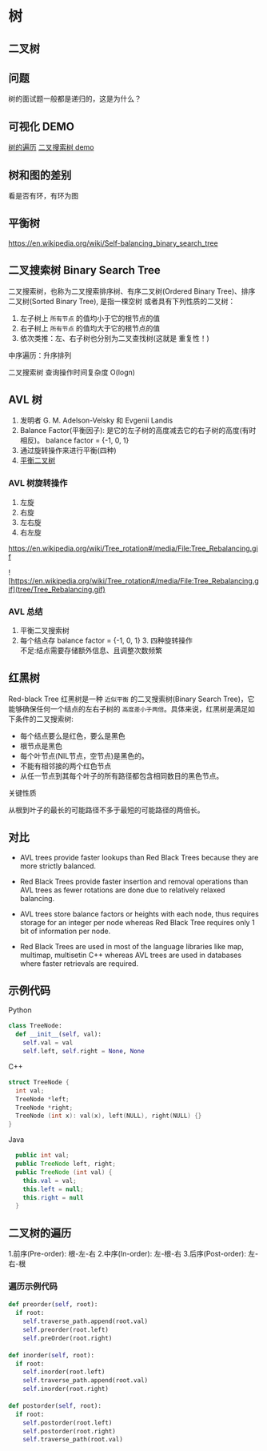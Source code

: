 # 树

## 二叉树

## 问题

树的面试题一般都是递归的，这是为什么？

## 可视化 DEMO

[树的遍历](https://visualgo.net/zh/bst)
[二叉搜索树 demo](https://visualgo.net/zh/bst?slide=1)
 
## 树和图的差别

看是否有环，有环为图

## 平衡树

<https://en.wikipedia.org/wiki/Self-balancing_binary_search_tree>

## 二叉搜索树 Binary Search Tree

二叉搜索树，也称为二叉搜索排序树、有序二叉树(Ordered Binary Tree)、排序二叉树(Sorted Binary Tree), 是指一棵空树
或者具有下列性质的二叉树：

1. 左子树上 `所有节点` 的值均小于它的根节点的值
2. 右子树上 `所有节点` 的值均大于它的根节点的值
3. 依次类推：左、右子树也分别为二叉查找树(这就是 重复性！)

中序遍历：升序排列

二叉搜索树 查询操作时间复杂度 O(logn)


##  AVL 树

1. 发明者 G. M. Adelson-Velsky 和 Evgenii Landis
2. Balance Factor(平衡因子): 是它的左子树的高度减去它的右子树的高度(有时相反)。 balance factor = {-1, 0, 1}
3. 通过旋转操作来进行平衡(四种)
4. [平衡二叉树](https://en.wikipedia.org/wiki/Self-balancing_binary_search_tree)

###  AVL 树旋转操作

1. 左旋 
2. 右旋 
3. 左右旋 
4. 右左旋

<https://en.wikipedia.org/wiki/Tree_rotation#/media/File:Tree_Rebalancing.gif>

![https://en.wikipedia.org/wiki/Tree_rotation#/media/File:Tree_Rebalancing.gif](tree/Tree_Rebalancing.gif)

### AVL 总结

1. 平衡二叉搜索树
2. 每个结点存 balance factor = {-1, 0, 1} 3. 四种旋转操作  
不足:结点需要存储额外信息、且调整次数频繁


##  红黑树

 Red-black Tree
红黑树是一种 `近似平衡` 的二叉搜索树(Binary Search Tree)，它能够确保任何一个结点的左右子树的 `高度差小于两倍`。具体来说，红黑树是满足如下条件的二叉搜索树:  

- 每个结点要么是红色，要么是黑色
- 根节点是黑色
- 每个叶节点(NIL节点，空节点)是黑色的。
- 不能有相邻接的两个红色节点
- 从任一节点到其每个叶子的所有路径都包含相同数目的黑色节点。

关键性质

从根到叶子的最长的可能路径不多于最短的可能路径的两倍长。


## 对比

- AVL trees provide faster lookups than Red Black Trees because they are more strictly balanced.

- Red Black Trees provide faster insertion and removal operations than AVL trees as fewer rotations are done due to relatively relaxed balancing.

- AVL trees store balance factors or heights with each node, thus requires storage for an integer per node whereas Red Black Tree requires only 1 bit of information per node.

- Red Black Trees are used in most of the language libraries like map, multimap, multisetin C++ whereas AVL trees are used in databases where faster retrievals are required.

## 示例代码

Python

```python
class TreeNode:
  def __init__(self, val):
    self.val = val
    self.left, self.right = None, None
```

C++

```c++
struct TreeNode {
  int val;
  TreeNode *left;
  TreeNode *right;
  TreeNode (int x): val(x), left(NULL), right(NULL) {}
}
```

Java

```java
  public int val;
  public TreeNode left, right;
  public TreeNode (int val) {
    this.val = val;
    this.left = null;
    this.right = null
  }
```


## 二叉树的遍历

1.前序(Pre-order): 根-左-右
2.中序(In-order): 左-根-右
3.后序(Post-order): 左-右-根

### 遍历示例代码

```python
def preorder(self, root):
  if root:
    self.traverse_path.append(root.val)
    self.preorder(root.left)
    self.preOrder(root.right)

def inorder(self, root):
  if root:
    self.inorder(root.left)
    self.traverse_path.append(root.val)
    self.inorder(root.right)

def postorder(self, root):
  if root:
    self.postorder(root.left)
    self.postorder(root.right)
    self.traverse_path(root.val)

```



